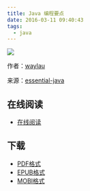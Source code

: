 ```yaml
---
title: Java 编程要点
date: 2016-03-11 09:40:43
tags:
  - java
---
```


![](https://ek8whxe.cloudimg.io/s/width/226/https://www.gitbook.com/cover/book/waylau/essential-java.jpg?build=1451704333665&v=12.0.2)

作者：[waylau](https://github.com/waylau)

来源：[essential-java](https://github.com/waylau/essential-java)

<!--more-->

## 在线阅读 ##

+ [在线阅读](https://www.gitbook.com/book/waylau/essential-java/details)

## 下载 ##

+ [PDF格式](https://www.gitbook.com/download/pdf/book/waylau/essential-java)
+ [EPUB格式](https://www.gitbook.com/download/epub/book/waylau/essential-java)
+ [MOBI格式](https://www.gitbook.com/download/mobi/book/waylau/essential-java)
